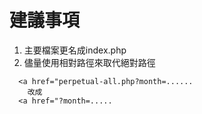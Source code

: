 # 建議事項
1. 主要檔案更名成index.php
2. 儘量使用相對路徑來取代絕對路徑
```
  <a href="perpetual-all.php?month=......
    改成
  <a href="?month=.....
```

